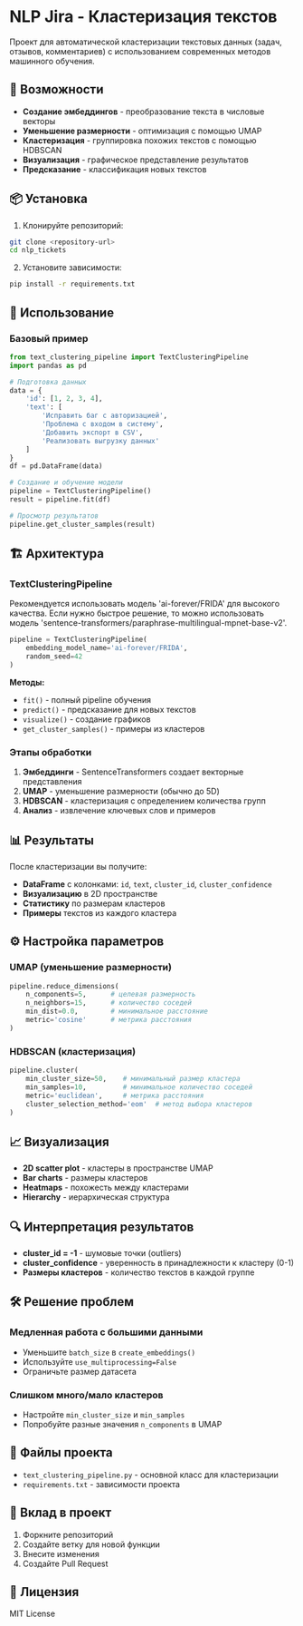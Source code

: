 # NLP Jira - Кластеризация текстов

Проект для автоматической кластеризации текстовых данных (задач, отзывов, комментариев) с использованием современных методов машинного обучения.

## 🚀 Возможности

- **Создание эмбеддингов** - преобразование текста в числовые векторы
- **Уменьшение размерности** - оптимизация с помощью UMAP
- **Кластеризация** - группировка похожих текстов с помощью HDBSCAN
- **Визуализация** - графическое представление результатов
- **Предсказание** - классификация новых текстов

## 📦 Установка

1. Клонируйте репозиторий:
```bash
git clone <repository-url>
cd nlp_tickets
```

2. Установите зависимости:
```bash
pip install -r requirements.txt
```

## 🔧 Использование

### Базовый пример

```python
from text_clustering_pipeline import TextClusteringPipeline
import pandas as pd

# Подготовка данных
data = {
    'id': [1, 2, 3, 4],
    'text': [
        'Исправить баг с авторизацией',
        'Проблема с входом в систему',
        'Добавить экспорт в CSV',
        'Реализовать выгрузку данных'
    ]
}
df = pd.DataFrame(data)

# Создание и обучение модели
pipeline = TextClusteringPipeline()
result = pipeline.fit(df)

# Просмотр результатов
pipeline.get_cluster_samples(result)
```

## 🏗️ Архитектура

### TextClusteringPipeline

Рекомендуется использовать модель 'ai-forever/FRIDA' для высокого качества. Если нужно быстрое решение, то можно использовать модель 'sentence-transformers/paraphrase-multilingual-mpnet-base-v2'.

```python
pipeline = TextClusteringPipeline(
    embedding_model_name='ai-forever/FRIDA',
    random_seed=42
)
```

**Методы:**
- `fit()` - полный pipeline обучения
- `predict()` - предсказание для новых текстов
- `visualize()` - создание графиков
- `get_cluster_samples()` - примеры из кластеров

### Этапы обработки

1. **Эмбеддинги** - SentenceTransformers создает векторные представления
2. **UMAP** - уменьшение размерности (обычно до 5D)
3. **HDBSCAN** - кластеризация с определением количества групп
4. **Анализ** - извлечение ключевых слов и примеров

## 📊 Результаты

После кластеризации вы получите:

- **DataFrame** с колонками: `id`, `text`, `cluster_id`, `cluster_confidence`
- **Визуализацию** в 2D пространстве
- **Статистику** по размерам кластеров
- **Примеры** текстов из каждого кластера

## ⚙️ Настройка параметров

### UMAP (уменьшение размерности)
```python
pipeline.reduce_dimensions(
    n_components=5,      # целевая размерность
    n_neighbors=15,      # количество соседей
    min_dist=0.0,        # минимальное расстояние
    metric='cosine'      # метрика расстояния
)
```

### HDBSCAN (кластеризация)
```python
pipeline.cluster(
    min_cluster_size=50,    # минимальный размер кластера
    min_samples=10,         # минимальное количество соседей
    metric='euclidean',     # метрика расстояния
    cluster_selection_method='eom'  # метод выбора кластеров
)
```

## 📈 Визуализация

- **2D scatter plot** - кластеры в пространстве UMAP
- **Bar charts** - размеры кластеров
- **Heatmaps** - похожесть между кластерами
- **Hierarchy** - иерархическая структура

## 🔍 Интерпретация результатов

- **cluster_id = -1** - шумовые точки (outliers)
- **cluster_confidence** - уверенность в принадлежности к кластеру (0-1)
- **Размеры кластеров** - количество текстов в каждой группе

## 🛠️ Решение проблем

### Медленная работа с большими данными
- Уменьшите `batch_size` в `create_embeddings()`
- Используйте `use_multiprocessing=False`
- Ограничьте размер датасета

### Слишком много/мало кластеров
- Настройте `min_cluster_size` и `min_samples`
- Попробуйте разные значения `n_components` в UMAP

## 📝 Файлы проекта

- `text_clustering_pipeline.py` - основной класс для кластеризации
- `requirements.txt` - зависимости проекта

## 🤝 Вклад в проект

1. Форкните репозиторий
2. Создайте ветку для новой функции
3. Внесите изменения
4. Создайте Pull Request

## 📄 Лицензия

MIT License
